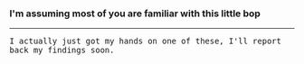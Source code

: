 ### I'm assuming most of you are familiar with this little bop
---
<tt>I actually just got my hands on one of these, I'll report back my findings soon.</tt></br>
